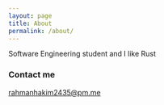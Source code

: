 ```yaml
---
layout: page
title: About
permalink: /about/
---
```


Software Engineering student and I like Rust

### Contact me

[rahmanhakim2435@pm.me](mailto:rahmanhakim2435@pm.me)
